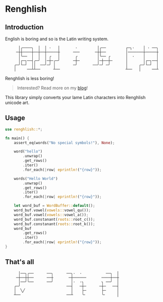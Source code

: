 # Renghlish

## Introduction

English is boring and so is the Latin writing system.

```text
      │╭────╮  │  │ ·   │       ·         │╭──         ┌─╮·    │ · ──╮
     ─┼┼────┼──┼──┼─────┼      ───       ─┼┼──         │───────┼─────┼
      │╰──  │  │  │ ╭   │       ╭         │╰── ╭       │  ·    │     │
      │┌─┐──┤╭─╯  │─┼─╭─╯      ─┼─        │─┼──┼─      │       │┌─┐──┤
    ╭─╯└─┘  ││  ──╯─╯ │        ─╯       ──╯─╯ ─╯       │     ╭─╯└─┘  │
    │     ──┴┴──      ┴──                              ┴──   │     ──┴
```

Renghlish is less boring!

> Interested? Read more on my [blog](https://davnotdev.github.io/blog/interesting/renghlish/)!

This library simply converts your lame Latin characters into Renghlish unicode art.

## Usage

```rust
use renghlish::*;

fn main() {
    assert_eq(words("No special symbols!"), None);

    word("hello")
        .unwrap()
        .get_rows()
        .iter()
        .for_each(|row| eprintln!("{row}"));

    words("Hello World")
        .unwrap()
        .get_rows()
        .iter()
        .for_each(|row| eprintln!("{row}"));

    let word_buf = WordBuffer::default();
    word_buf.vowel(vowels::vowel_qu());
    word_buf.vowel(vowels::vowel_a());
    word_buf.constanant(roots::root_c());
    word_buf.constanant(roots::root_k());
    word_buf
        .get_rows()
        .iter()
        .for_each(|row| eprintln!("{row}"));
}

```

## That's all

```text
      │──╮╭──      ──╮      ──╮·  ·           ──╮  │
     ─┼──┼┼──      ──┼       ─┼──────       ────┼──┼
      │──╯╰──      ──╯        │·  ·╮        ╮ ──╯  │
    ╭─╯                     ──┤   ─┼─      ─┼─   ──┤
    │  ╲╱                     │    ├─       ├─     │
    ┴──                     ──┴    ╰╴       ╰╴     │
```
